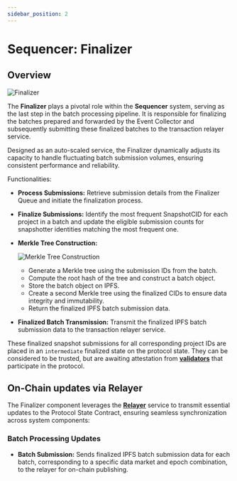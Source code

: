 ```yaml
---
sidebar_position: 2
---
```

# Sequencer: Finalizer

## Overview

![Finalizer](/images/finalizer-architecture.png)

The **Finalizer** plays a pivotal role within the **Sequencer** system, serving as the last step in the batch processing pipeline. It is responsible for finalizing the batches prepared and forwarded by the Event Collector and subsequently submitting these finalized batches to the transaction relayer service.

Designed as an auto-scaled service, the Finalizer dynamically adjusts its capacity to handle fluctuating batch submission volumes, ensuring consistent performance and reliability.

Functionalities:

- **Process Submissions:** Retrieve submission details from the Finalizer Queue and initiate the finalization process.
- **Finalize Submissions:** Identify the most frequent SnapshotCID for each project in a batch and update the eligible submission counts for snapshotter identities matching the most frequent one.
- **Merkle Tree Construction:**

    ![Merkle Tree Construction](/images/merkle-tree.png)
  - Generate a Merkle tree using the submission IDs from the batch.
  - Compute the root hash of the tree and construct a batch object.
  - Store the batch object on IPFS.
  - Create a second Merkle tree using the finalized CIDs to ensure data integrity and immutability.
  - Return the finalized IPFS batch submission data.
- **Finalized Batch Transmission:** Transmit the finalized IPFS batch submission data to the transaction relayer service.

These finalized snapshot submissions for all corresponding project IDs are placed in an `intermediate` finalized state on the protocol state. They can be considered to be trusted, but are awaiting attestation from [**validators**](/docs/Protocol/Protocol_v2/validator.md) that participate in the protocol.

## On-Chain updates via Relayer
The Finalizer component leverages the [**Relayer**](/docs/Protocol/Protocol_v2/relay.md) service to transmit essential updates to the Protocol State Contract, ensuring seamless synchronization across system components:

### Batch Processing Updates
- **Batch Submission:** Sends finalized IPFS batch submission data for each batch, corresponding to a specific data market and epoch combination, to the relayer for on-chain publishing.